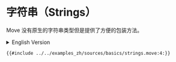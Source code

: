 # 字符串（Strings）

Move 没有原生的字符串类型但是提供了方便的包装方法。

<details>
<summary>English Version</summary>

Move does not have a native type for strings, but it has a handy wrapper!

</details>

```move
{{#include ../../examples_zh/sources/basics/strings.move:4:}}
```
